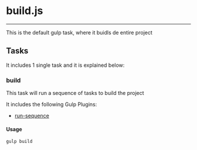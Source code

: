 # build.js
--------

This is the default gulp task, where it buidls de entire project

## Tasks

It includes 1 single task and it is explained below:


### build

This task will run a sequence of tasks to build the project

It includes the following Gulp Plugins:

 - [run-sequence](https://www.npmjs.org/package/run-sequence)

#### Usage

`gulp build`